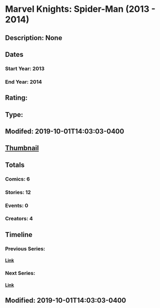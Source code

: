 # Marvel Knights: Spider-Man (2013 - 2014)
## Description: None
## Dates
### Start Year: 2013
### End Year: 2014
## Rating: 
## Type: 
## Modifed: 2019-10-01T14:03:03-0400
## [Thumbnail](http://i.annihil.us/u/prod/marvel/i/mg/f/a0/544931320e31a.jpg)
## Totals
### Comics: 6
### Stories: 12
### Events: 0
### Creators: 4
## Timeline
### Previous Series: 
#### [Link]()
### Next Series: 
#### [Link]()
## Modified: 2019-10-01T14:03:03-0400